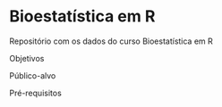 # Bioestatística em R
 Repositório com os dados do curso Bioestatística em R
 
 Objetivos
 
 Público-alvo
 
 Pré-requisitos
 
 
